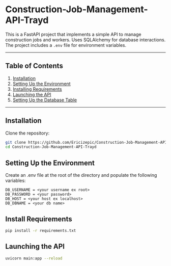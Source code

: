 # Construction-Job-Management-API-Trayd


This is a FastAPI project that implements a simple API to manage construction jobs and workers. Uses SQLAlchemy for database interactions. The project includes a `.env` file for environment variables.

---

## Table of Contents
1. [Installation](#installation)
2. [Setting Up the Environment](#setting-up-the-environment)
3. [Installing Requirements](#installing-requirements)
4. [Launching the API](#launching-the-api)
5. [Setting Up the Database Table](#setting-up-the-database-table)

---

## Installation

Clone the repository:
```bash
git clone https://github.com/Ericizepic/Construction-Job-Management-API-Trayd
cd Construction-Job-Management-API-Trayd
```


## Setting Up the Environment

Create an .env file at the root of the directory and populate the following variables: 
``` .env
DB_USERNAME = <your username ex root>
DB_PASSWORD = <your password>
DB_HOST = <your host ex localhost>
DB_DBNAME = <your db name>
```

## Install Requirements
```bash
pip install -r requirements.txt
```


## Launching the API

```bash
uvicorn main:app --reload
```